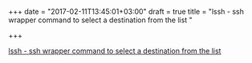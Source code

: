 +++
date = "2017-02-11T13:45:01+03:00"
draft = true
title = "lssh - ssh wrapper command to select a destination from the list "

+++

<p><a href="https://t.co/Q0Y7EXWmox">lssh - ssh wrapper command to select a destination from the list </a></p>
